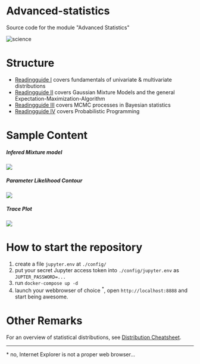 # Advanced-statistics
Source code for the module "Advanced Statistics"

![science](https://media.giphy.com/media/MBVemoHuyw9Ik/giphy.gif)

# Structure
- [Readingguide I](https://github.com/jgoerner/advanced-statistics/blob/master/statistics/notebooks/Readingguide-1.ipynb) covers fundamentals of univariate & multivariate distributions
- [Readingguide II](https://github.com/jgoerner/advanced-statistics/blob/master/statistics/notebooks/Readingguide-2.ipynb) covers Gaussian Mixture Models and the general Expectation-Maximization-Algorithm
- [Readingguide III](https://github.com/jgoerner/advanced-statistics/blob/master/statistics/notebooks/Readingguide-3.ipynb) covers MCMC processes in  Bayesian statistics
- [Readingguide IV](https://github.com/jgoerner/advanced-statistics/blob/master/statistics/notebooks/Readingguide-4.ipynb) covers Probabilistic Programming


# Sample Content
##### Infered Mixture model
![](https://raw.githubusercontent.com/jgoerner/advanced-statistics/master/statistics/results/4-24-mixture-model.png)
##### Parameter Likelihood Contour
![](https://raw.githubusercontent.com/jgoerner/advanced-statistics/master/statistics/results/2-13-contour-2d.png)
##### Trace Plot
![](https://raw.githubusercontent.com/jgoerner/advanced-statistics/master/statistics/results/4-11-regression-half-cauchy.png)


# How to start the repository
1. create a file `jupyter.env` at `./config/`
2. put your secret Jupyter access token into `./config/jupyter.env` as `JUPTER_PASSWORD=...`
3. run `docker-compose up -d`
4. launch your webbrowser of choice <sup>*</sup>, open `http://localhost:8888` and start being awesome.

# Other Remarks
For an overview of statistical distributions, see [Distribution Cheatsheet](https://github.com/jgoerner/distribution-cheatsheet).

---
\* no, Internet Explorer is not a proper web browser...
